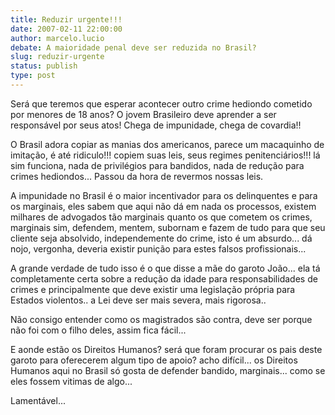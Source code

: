 ```yaml
---
title: Reduzir urgente!!!
date: 2007-02-11 22:00:00
author: marcelo.lucio
debate: A maioridade penal deve ser reduzida no Brasil?
slug: reduzir-urgente
status: publish 
type: post
---
```


Será que teremos que esperar acontecer outro crime hediondo cometido por menores de 18 anos? O jovem Brasileiro deve aprender a ser responsável por seus atos! Chega de impunidade, chega de covardia!!  

O Brasil adora copiar as manias dos americanos, parece um macaquinho de imitação, é até ridiculo!!! copiem suas leis, seus regimes penitenciários!!! lá sim funciona, nada de privilégios para bandidos, nada de redução para crimes hediondos... Passou da hora de revermos nossas leis.  

A impunidade no Brasil é o maior incentivador para os delinquentes e para os marginais, eles sabem que aqui não dá em nada os processos, existem milhares de advogados tão marginais quanto os que cometem os crimes, marginais sim, defendem, mentem, subornam e fazem de tudo para que seu cliente seja absolvido, independemente do crime, isto é um absurdo... dá nojo, vergonha, deveria existir punição para estes falsos profissionais...   

A grande verdade de tudo isso é o que disse a mãe do garoto João... ela tá completamente certa sobre a redução da idade para responsabilidades de crimes e principalmente que deve existir uma legislação própria para Estados violentos.. a Lei deve ser mais severa, mais rigorosa..   

Não consigo entender como os magistrados são contra, deve ser porque não foi com o filho deles, assim fica fácil...  

E aonde estão os Direitos Humanos? será que foram procurar os pais deste garoto para oferecerem algum tipo de apoio? acho difícil... os Direitos Humanos aqui no Brasil só gosta de defender bandido, marginais... como se eles fossem vitimas de algo...  

Lamentável...
